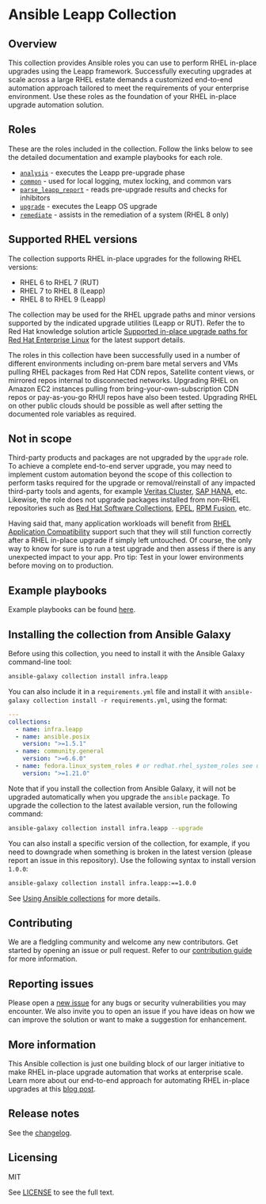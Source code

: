 # Ansible Leapp Collection

## Overview

This collection provides Ansible roles you can use to perform RHEL in-place upgrades using the Leapp framework. Successfully executing upgrades at scale across a large RHEL estate demands a customized end-to-end automation approach tailored to meet the requirements of your enterprise environment. Use these roles as the foundation of your RHEL in-place upgrade automation solution.

## Roles

These are the roles included in the collection. Follow the links below to see the detailed documentation and example playbooks for each role.

- [`analysis`](./roles/analysis/) - executes the Leapp pre-upgrade phase
- [`common`](./roles/common/) - used for local logging, mutex locking, and common vars
- [`parse_leapp_report`](./roles/parse_leapp_report/) - reads pre-upgrade results and checks for inhibitors
- [`upgrade`](./roles/upgrade/) - executes the Leapp OS upgrade
- [`remediate`](./roles/remediate/) - assists in the remediation of a system (RHEL 8 only)

## Supported RHEL versions

The collection supports RHEL in-place upgrades for the following RHEL versions:

- RHEL 6 to RHEL 7 (RUT)
- RHEL 7 to RHEL 8 (Leapp)
- RHEL 8 to RHEL 9 (Leapp)

The collection may be used for the RHEL upgrade paths and minor versions supported by the indicated upgrade utilities (Leapp or RUT). Refer the to Red Hat knowledge solution article [Supported in-place upgrade paths for Red Hat Enterprise Linux](https://access.redhat.com/articles/4263361) for the latest support details.

The roles in this collection have been successfully used in a number of different environments including on-prem bare metal servers and VMs pulling RHEL packages from Red Hat CDN repos, Satellite content views, or mirrored repos internal to disconnected networks. Upgrading RHEL on Amazon EC2 instances pulling from bring-your-own-subscription CDN repos or pay-as-you-go RHUI repos have also been tested. Upgrading RHEL on other public clouds should be possible as well after setting the documented role variables as required.

## Not in scope

Third-party products and packages are not upgraded by the `upgrade` role. To achieve a complete end-to-end server upgrade, you may need to implement custom automation beyond the scope of this collection to perform tasks required for the upgrade or removal/reinstall of any impacted third-party tools and agents, for example [Veritas Cluster](https://www.veritas.com/support/en_US/doc/infoscale_wp_upgradewithRedHat), [SAP HANA](https://access.redhat.com/solutions/5154031), etc. Likewise, the role does not upgrade packages installed from non-RHEL repositories such as [Red Hat Software Collections](https://access.redhat.com/support/policy/updates/rhscl), [EPEL](https://docs.fedoraproject.org/en-US/epel/), [RPM Fusion](https://rpmfusion.org/), etc.

Having said that, many application workloads will benefit from [RHEL Application Compatibility](https://access.redhat.com/articles/rhel8-abi-compatibility) support such that they will still function correctly after a RHEL in-place upgrade if simply left untouched. Of course, the only way to know for sure is to run a test upgrade and then assess if there is any unexpected impact to your app. Pro tip: Test in your lower environments before moving on to production.

## Example playbooks

Example playbooks can be found [here](./playbooks/).

## Installing the collection from Ansible Galaxy

Before using this collection, you need to install it with the Ansible Galaxy command-line tool:

```bash
ansible-galaxy collection install infra.leapp
```

You can also include it in a `requirements.yml` file and install it with `ansible-galaxy collection install -r requirements.yml`, using the format:

```yaml
---
collections:
  - name: infra.leapp
  - name: ansible.posix
    version: ">=1.5.1"
  - name: community.general
    version: ">=6.6.0"
  - name: fedora.linux_system_roles # or redhat.rhel_system_roles see upgrade readme for more details
    version: ">=1.21.0"
```

Note that if you install the collection from Ansible Galaxy, it will not be upgraded automatically when you upgrade the `ansible` package. To upgrade the collection to the latest available version, run the following command:

```bash
ansible-galaxy collection install infra.leapp --upgrade
```

You can also install a specific version of the collection, for example, if you need to downgrade when something is broken in the latest version (please report an issue in this repository). Use the following syntax to install version `1.0.0`:

```bash
ansible-galaxy collection install infra.leapp:==1.0.0
```

See [Using Ansible collections](https://docs.ansible.com/ansible/devel/user_guide/collections_using.html) for more details.

## Contributing

We are a fledgling community and welcome any new contributors. Get started by opening an issue or pull request. Refer to our [contribution guide](CONTRIBUTING.md) for more information.

## Reporting issues

Please open a [new issue](https://github.com/redhat-cop/infra.leapp/issues/new/choose) for any bugs or security vulnerabilities you may encounter. We also invite you to open an issue if you have ideas on how we can improve the solution or want to make a suggestion for enhancement.

## More information

This Ansible collection is just one building block of our larger initiative to make RHEL in-place upgrade automation that works at enterprise scale. Learn more about our end-to-end approach for automating RHEL in-place upgrades at this [blog post](https://red.ht/bobblog).

## Release notes

See the [changelog](https://github.com/redhat-cop/infra.leapp/tree/main/CHANGELOG.rst).

## Licensing

MIT

See [LICENSE](LICENSE) to see the full text.
